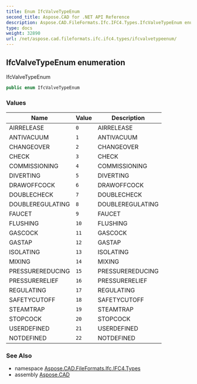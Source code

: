 ```yaml
---
title: Enum IfcValveTypeEnum
second_title: Aspose.CAD for .NET API Reference
description: Aspose.CAD.FileFormats.Ifc.IFC4.Types.IfcValveTypeEnum enum. IfcValveTypeEnum
type: docs
weight: 32890
url: /net/aspose.cad.fileformats.ifc.ifc4.types/ifcvalvetypeenum/
---
```

## IfcValveTypeEnum enumeration

IfcValveTypeEnum

```csharp
public enum IfcValveTypeEnum
```

### Values

| Name | Value | Description |
| --- | --- | --- |
| AIRRELEASE | `0` | AIRRELEASE |
| ANTIVACUUM | `1` | ANTIVACUUM |
| CHANGEOVER | `2` | CHANGEOVER |
| CHECK | `3` | CHECK |
| COMMISSIONING | `4` | COMMISSIONING |
| DIVERTING | `5` | DIVERTING |
| DRAWOFFCOCK | `6` | DRAWOFFCOCK |
| DOUBLECHECK | `7` | DOUBLECHECK |
| DOUBLEREGULATING | `8` | DOUBLEREGULATING |
| FAUCET | `9` | FAUCET |
| FLUSHING | `10` | FLUSHING |
| GASCOCK | `11` | GASCOCK |
| GASTAP | `12` | GASTAP |
| ISOLATING | `13` | ISOLATING |
| MIXING | `14` | MIXING |
| PRESSUREREDUCING | `15` | PRESSUREREDUCING |
| PRESSURERELIEF | `16` | PRESSURERELIEF |
| REGULATING | `17` | REGULATING |
| SAFETYCUTOFF | `18` | SAFETYCUTOFF |
| STEAMTRAP | `19` | STEAMTRAP |
| STOPCOCK | `20` | STOPCOCK |
| USERDEFINED | `21` | USERDEFINED |
| NOTDEFINED | `22` | NOTDEFINED |

### See Also

* namespace [Aspose.CAD.FileFormats.Ifc.IFC4.Types](../../aspose.cad.fileformats.ifc.ifc4.types/)
* assembly [Aspose.CAD](../../)


